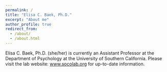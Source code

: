 ```yaml
---
permalink: /
title: "Elisa C. Baek, Ph.D."
excerpt: "About me"
author_profile: true
redirect_from: 
  - /about/
  - /about.html
---
```


Elisa C. Baek, Ph.D. (she/her) is currently an Assistant Professor at the Department of Psychology at the University of Southern California. Please visit the lab website: www.socolab.org for up-to-date information.
